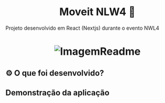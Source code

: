 <h1 align="center"> Moveit NLW4 🚀 </h1>
<p>Projeto desenvolvido em React (Nextjs) durante o evento NWL4</p>
<h1 align="center">
<img src="./assets/ImgReadme.jgp" alt="ImagemReadme" alt="ImagemReadme">
</h1>
<h2> ⚙️ O que foi desenvolvido?<h2>

Demonstração da aplicação
